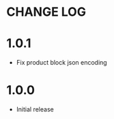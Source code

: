 # CHANGE LOG

1.0.1
============
* Fix product block json encoding

1.0.0
============
* Initial release